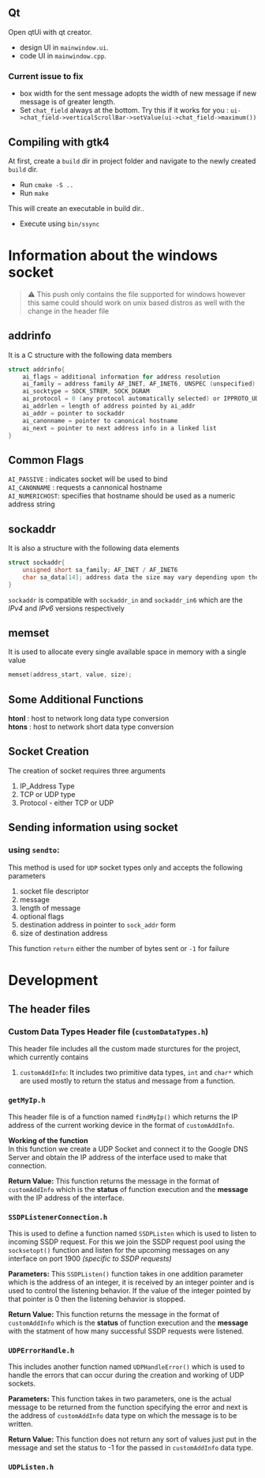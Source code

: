 ## Qt
Open qtUi with qt creator.
- design UI in `mainwindow.ui`.
- code UI in `mainwindow.cpp`.

### Current issue to fix
- box width for the sent message adopts the width of new message if new message is of greater length.
- Set `chat_field` always at the bottom. Try this if it works for you : `ui->chat_field->verticalScrollBar->setValue(ui->chat_field->maximum())` 

## Compiling with gtk4

At first, create a `build` dir in project folder and navigate to the newly created `build` dir.

- Run `cmake -S ..`
- Run `make`

This will create an executable in build dir..

- Execute using `bin/ssync`


# Information about the windows socket

> ⚠️ This push only contains the file supported for windows however this same could should work on unix based distros as well with the change in the header file

## addrinfo

It is a C structure with the following data members

```c
struct addrinfo{
    ai_flags = additional information for address resolution
    ai_family = address family AF_INET, AF_INET6, UNSPEC (unspecified)
    ai_socktype = SOCK_STREM, SOCK_DGRAM
    ai_protocol = 0 (any protocol automatically selected) or IPPROTO_UDP, IPPROTO_TCP
    ai_addrlen = length of address pointed by ai_addr
    ai_addr = pointer to sockaddr
    ai_canonname = pointer to canonical hostname
    ai_next = pointer to next address info in a linked list
}
```

## Common Flags

`AI_PASSIVE` : indicates socket will be used to bind  
`AI_CANONNAME` : requests a cannonical hostname  
`AI_NUMERICHOST`: specifies that hostname should be used as a numeric address string

## sockaddr

It is also a structure with the following data elements

```c
struct sockaddr{
    unsigned short sa_family; AF_INET / AF_INET6
    char sa_data[14]; address data the size may vary depending upon the type of address
}
```

`sockaddr` is compatible with `sockaddr_in` and `sockaddr_in6` which are the _IPv4_ and _IPv6_ versions respectively

## memset

It is used to allocate every single available space in memory with a single value

```c
memset(address_start, value, size);
```

## Some Additional Functions

**htonl** : host to network long data type conversion  
**htons** : host to network short data type conversion

## Socket Creation

The creation of socket requires three arguments

1. IP_Address Type
2. TCP or UDP type
3. Protocol - either TCP or UDP

## Sending information using socket

### using `sendto`:

This method is used for `UDP` socket types only and accepts the following parameters

1. socket file descriptor
2. message
3. length of message
4. optional flags
5. destination address in pointer to `sock_addr` form
6. size of destination address

This function `return` either the number of bytes sent or `-1` for failure

# Development

## The header files

### Custom Data Types Header file (`customDataTypes.h`)

This header file includes all the custom made sturctures for the project, which currently contains

1. `customAddInfo`:
   It includes two primitive data types, `int` and `char*` which are used mostly to return the status and message from a function.

### `getMyIp.h`

This header file is of a function named `findMyIp()` which returns the IP address of the current working device in the format of `customAddInfo`.

**Working of the function**  
In this function we create a UDP Socket and connect it to the Google DNS Server and obtain the IP address of the interface used to make that connection.

**Return Value:** This function returns the message in the format of `customAddInfo` which is the **status** of function execution and the **message** with the IP address of the interface.

### `SSDPListenerConnection.h`

This is used to define a function named `SSDPListen` which is used to listen to incoming SSDP request. For this we join the SSDP request pool using the `socksetopt()` function and listen for the upcoming messages on any interface on port 1900 _(specific to SSDP requests)_

**Parameters:** This `SSDPListen()` function takes in one addition parameter which is the address of an integer, it is received by an integer pointer and is used to control the listening behavior. If the value of the integer pointed by that pointer is 0 then the listening behavior is stopped.

**Return Value:** This function returns the message in the format of `customAddInfo` which is the **status** of function execution and the **message** with the statment of how many successful SSDP requests were listened.

### `UDPErrorHandle.h`

This includes another function named `UDPHandleError()` which is used to handle the errors that can occur during the creation and working of UDP sockets.

**Parameters:** This function takes in two parameters, one is the actual message to be returned from the function specifying the error and next is the address of `customAddInfo` data type on which the message is to be written.

**Return Value:** This function does not return any sort of values just put in the message and set the status to -1 for the passed in `customAddInfo` data type.

### `UDPListen.h`
